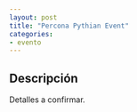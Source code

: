 ```yaml
---
layout: post
title: "Percona Pythian Event" 
categories:
- evento
---
```


## Descripción

Detalles a confirmar.